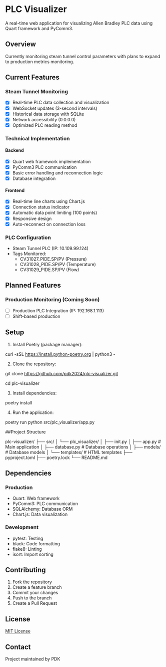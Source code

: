 # PLC Visualizer

A real-time web application for visualizing Allen Bradley PLC data using Quart framework and PyComm3.

## Overview
Currently monitoring steam tunnel control parameters with plans to expand to production metrics monitoring.

## Current Features

### Steam Tunnel Monitoring
- [x] Real-time PLC data collection and visualization
- [x] WebSocket updates (3-second intervals)
- [x] Historical data storage with SQLite
- [x] Network accessibility (0.0.0.0)
- [x] Optimized PLC reading method

### Technical Implementation
#### Backend
- [x] Quart web framework implementation
- [x] PyComm3 PLC communication
- [x] Basic error handling and reconnection logic
- [x] Database integration

#### Frontend
- [x] Real-time line charts using Chart.js
- [x] Connection status indicator
- [x] Automatic data point limiting (100 points)
- [x] Responsive design
- [x] Auto-reconnect on connection loss

### PLC Configuration
- Steam Tunnel PLC (IP: 10.109.99.124)
- Tags Monitored:
  - CV31027_PIDE.SP/PV (Pressure)
  - CV31028_PIDE.SP/PV (Temperature)
  - CV31029_PIDE.SP/PV (Flow)

## Planned Features

### Production Monitoring (Coming Soon)
- [ ] Production PLC Integration (IP: 192.168.1.113)
- [ ] Shift-based production

## Setup

1. Install Poetry (package manager):

curl -sSL https://install.python-poetry.org | python3 -

2. Clone the repository:

git clone https://github.com/pdk2024/plc-visualizer.git

cd plc-visualizer

3. Install dependencies:

poetry install

4. Run the application:

poetry run python src/plc_visualizer/app.py

##Project Structure  

plc-visualizer/
├── src/
│ └── plc_visualizer/
│ ├── init.py
│ ├── app.py # Main application
│ ├── database.py # Database operations
│ ├── models/ # Database models
│ └── templates/ # HTML templates
├── pyproject.toml
├── poetry.lock
└── README.md

## Dependencies

### Production
- Quart: Web framework
- PyComm3: PLC communication
- SQLAlchemy: Database ORM
- Chart.js: Data visualization

### Development
- pytest: Testing
- black: Code formatting
- flake8: Linting
- isort: Import sorting

## Contributing
1. Fork the repository
2. Create a feature branch
3. Commit your changes
4. Push to the branch
5. Create a Pull Request

## License
[MIT License](LICENSE)

## Contact
Project maintained by PDK


